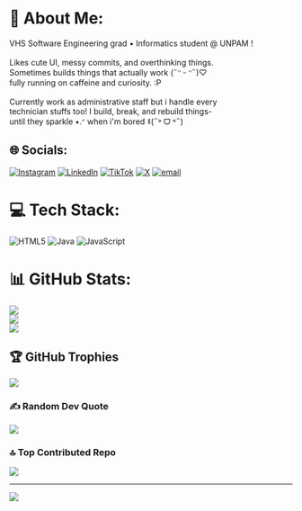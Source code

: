 # 💫 About Me:
VHS Software Engineering grad • Informatics student @ UNPAM !<br><br>Likes cute UI, messy commits, and overthinking things.<br>Sometimes builds things that actually work (˶ᵔ ᵕ ᵔ˶)♡<br>fully running on caffeine and curiosity. :P<br><br>Currently work as administrative staff but i handle every<br>technician stuffs too! I build, break, and rebuild things-<br>until they sparkle ⭑.ᐟ when i'm bored ꉂ(˵˃ ᗜ ˂˵)


## 🌐 Socials:
[![Instagram](https://img.shields.io/badge/Instagram-%23E4405F.svg?logo=Instagram&logoColor=white)](https://instagram.com/o.bakenji) [![LinkedIn](https://img.shields.io/badge/LinkedIn-%230077B5.svg?logo=linkedin&logoColor=white)](https://linkedin.com/in/Enji) [![TikTok](https://img.shields.io/badge/TikTok-%23000000.svg?logo=TikTok&logoColor=white)](https://tiktok.com/@shyluskitten) [![X](https://img.shields.io/badge/X-black.svg?logo=X&logoColor=white)](https://x.com/saietoshi) [![email](https://img.shields.io/badge/Email-D14836?logo=gmail&logoColor=white)](mailto:huanglianjian88@gmail.com) 

# 💻 Tech Stack:
![HTML5](https://img.shields.io/badge/html5-%23E34F26.svg?style=plastic&logo=html5&logoColor=white) ![Java](https://img.shields.io/badge/java-%23ED8B00.svg?style=plastic&logo=openjdk&logoColor=white) ![JavaScript](https://img.shields.io/badge/javascript-%23323330.svg?style=plastic&logo=javascript&logoColor=%23F7DF1E)
# 📊 GitHub Stats:
![](https://github-readme-stats.vercel.app/api?username=dokjaisme&theme=rose_pine&hide_border=true&include_all_commits=false&count_private=false)<br/>
![](https://nirzak-streak-stats.vercel.app/?user=dokjaisme&theme=rose_pine&hide_border=true)<br/>
![](https://github-readme-stats.vercel.app/api/top-langs/?username=dokjaisme&theme=rose_pine&hide_border=true&include_all_commits=false&count_private=false&layout=compact)

## 🏆 GitHub Trophies
![](https://github-profile-trophy.vercel.app/?username=dokjaisme&theme=rose_pine&no-frame=true&no-bg=true&margin-w=4)

### ✍️ Random Dev Quote
![](https://quotes-github-readme.vercel.app/api?type=horizontal&theme=tokyonight)

### 🔝 Top Contributed Repo
![](https://github-contributor-stats.vercel.app/api?username=dokjaisme&limit=5&theme=dark&combine_all_yearly_contributions=true)

---
[![](https://visitcount.itsvg.in/api?id=dokjaisme&icon=9&color=10)](https://visitcount.itsvg.in)
